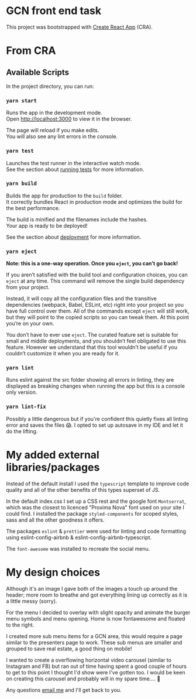 # GCN front end task

This project was bootstrapped with [Create React App](https://github.com/facebook/create-react-app) (CRA).

# From CRA

## Available Scripts

In the project directory, you can run:

### `yarn start`

Runs the app in the development mode.\
Open [http://localhost:3000](http://localhost:3000) to view it in the browser.

The page will reload if you make edits.\
You will also see any lint errors in the console.

### `yarn test`

Launches the test runner in the interactive watch mode.\
See the section about [running tests](https://facebook.github.io/create-react-app/docs/running-tests) for more information.

### `yarn build`

Builds the app for production to the `build` folder.\
It correctly bundles React in production mode and optimizes the build for the best performance.

The build is minified and the filenames include the hashes.\
Your app is ready to be deployed!

See the section about [deployment](https://facebook.github.io/create-react-app/docs/deployment) for more information.

### `yarn eject`

**Note: this is a one-way operation. Once you `eject`, you can’t go back!**

If you aren’t satisfied with the build tool and configuration choices, you can `eject` at any time. This command will remove the single build dependency from your project.

Instead, it will copy all the configuration files and the transitive dependencies (webpack, Babel, ESLint, etc) right into your project so you have full control over them. All of the commands except `eject` will still work, but they will point to the copied scripts so you can tweak them. At this point you’re on your own.

You don’t have to ever use `eject`. The curated feature set is suitable for small and middle deployments, and you shouldn’t feel obligated to use this feature. However we understand that this tool wouldn’t be useful if you couldn’t customize it when you are ready for it.

### `yarn lint`

Runs eslint against the src folder showing all errors in linting, they are displayed as breaking changes when running the app but this is a console only version.

### `yarn lint-fix`

Possibly a little dangerous but if you're confident this quietly fixes all linting error and saves the files :scream:. I opted to set up autosave in my IDE and let it do the lifting.

# My added external libraries/packages

Instead of the default install I used the `typescript` template to improve code quality and all of the other benefits of this types superset of JS.

In the default index.css I set up a CSS rest and the google font `Montserrat`, which was the closest to licenced "Proxima Nova" font used on your site I could find. I installed the package `styled-components` for scoped styles, sass and all the other goodness it offers.

The packages `eslint` & `prettier` were used for linting and code formatting using eslint-config-airbnb & eslint-config-airbnb-typescript.

The `font-awesome` was installed to recreate the social menu.

# My design choices

Although it's an image I gave both of the images a touch up around the header; more room to breathe and got everything lining up correctly as it is a little messy (sorry).

For the menu I decided to overlay with slight opacity and animate the burger menu symbols and menu opening. Home is now fontawesome and floated to the right.

I created more sub menu items for a GCN area, this would require a page similar to the presenters page to work. These sub menus are smaller and grouped to save real estate, a good thing on mobile!

I wanted to create a overflowing horizontal video carousel (similar to Instagram and FB) but ran out of time having spent a good couple of hours to get to this point I thought I'd show were I've gotten too. I would be keen on creating this carousel and probably will in my spare time.... :raised_eyebrow:

Any questions [email me](mailto:peterdavidhenry@gmail.com) and I'll get back to you.
